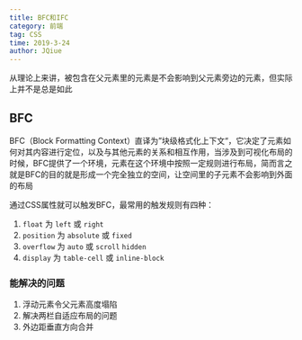 ```yaml
---
title: BFC和IFC
category: 前端
tag: CSS
time: 2019-3-24
author: JQiue
---
```


从理论上来讲，被包含在父元素里的元素是不会影响到父元素旁边的元素，但实际上并不是总是如此

## BFC

BFC（Block Formatting Context）直译为”块级格式化上下文“，它决定了元素如何对其内容进行定位，以及与其他元素的关系和相互作用，当涉及到可视化布局的时候，BFC提供了一个环境，元素在这个环境中按照一定规则进行布局，简而言之就是BFC的目的就是形成一个完全独立的空间，让空间里的子元素不会影响到外面的布局

通过CSS属性就可以触发BFC，最常用的触发规则有四种：

1. `float` 为 `left` 或 `right`
2. `position` 为 `absolute` 或 `fixed`
3. `overflow` 为 `auto` 或 `scroll` `hidden`
4. `display` 为 `table-cell` 或 `inline-block`

### 能解决的问题

1. 浮动元素令父元素高度塌陷
2. 解决两栏自适应布局的问题
3. 外边距垂直方向合并
